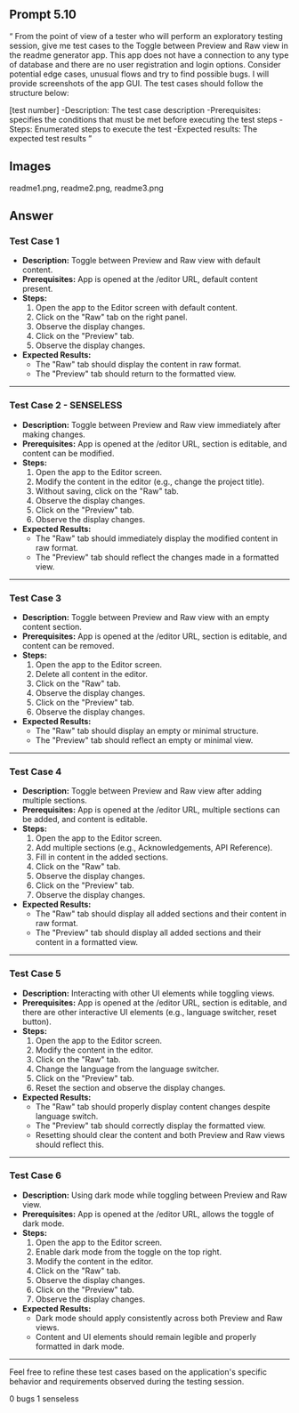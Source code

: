 ## Prompt 5.10

“
From the point of view of a tester who will perform an exploratory testing session, give me test cases to the Toggle between Preview and Raw view in the readme generator app. This app does not have a connection to any type of database and there are no user registration and login options. Consider potential edge cases, unusual flows and try to find possible bugs. I will provide screenshots of the app GUI. The test cases should follow the structure below:

[test number]
-Description: The test case description
-Prerequisites: specifies the conditions that must be met before executing the test steps
-Steps: Enumerated steps to execute the test
-Expected results: The expected test results
”

## Images

readme1.png, readme2.png, readme3.png

## Answer

### Test Case 1
- **Description:** Toggle between Preview and Raw view with default content.
- **Prerequisites:** App is opened at the /editor URL, default content present.
- **Steps:**
  1. Open the app to the Editor screen with default content.
  2. Click on the "Raw" tab on the right panel.
  3. Observe the display changes.
  4. Click on the "Preview" tab.
  5. Observe the display changes.
- **Expected Results:**
  - The "Raw" tab should display the content in raw format.
  - The "Preview" tab should return to the formatted view.

---

### Test Case 2 - SENSELESS
- **Description:** Toggle between Preview and Raw view immediately after making changes.
- **Prerequisites:** App is opened at the /editor URL, section is editable, and content can be modified.
- **Steps:**
  1. Open the app to the Editor screen.
  2. Modify the content in the editor (e.g., change the project title).
  3. Without saving, click on the "Raw" tab.
  4. Observe the display changes.
  5. Click on the "Preview" tab.
  6. Observe the display changes.
- **Expected Results:**
  - The "Raw" tab should immediately display the modified content in raw format.
  - The "Preview" tab should reflect the changes made in a formatted view.

---

### Test Case 3
- **Description:** Toggle between Preview and Raw view with an empty content section.
- **Prerequisites:** App is opened at the /editor URL, section is editable, and content can be removed.
- **Steps:**
  1. Open the app to the Editor screen.
  2. Delete all content in the editor.
  3. Click on the "Raw" tab.
  4. Observe the display changes.
  5. Click on the "Preview" tab.
  6. Observe the display changes.
- **Expected Results:**
  - The "Raw" tab should display an empty or minimal structure.
  - The "Preview" tab should reflect an empty or minimal view.

---

### Test Case 4
- **Description:** Toggle between Preview and Raw view after adding multiple sections.
- **Prerequisites:** App is opened at the /editor URL, multiple sections can be added, and content is editable.
- **Steps:**
  1. Open the app to the Editor screen.
  2. Add multiple sections (e.g., Acknowledgements, API Reference).
  3. Fill in content in the added sections.
  4. Click on the "Raw" tab.
  5. Observe the display changes.
  6. Click on the "Preview" tab.
  7. Observe the display changes.
- **Expected Results:**
  - The "Raw" tab should display all added sections and their content in raw format.
  - The "Preview" tab should display all added sections and their content in a formatted view.

---

### Test Case 5
- **Description:** Interacting with other UI elements while toggling views.
- **Prerequisites:** App is opened at the /editor URL, section is editable, and there are other interactive UI elements (e.g., language switcher, reset button).
- **Steps:**
  1. Open the app to the Editor screen.
  2. Modify the content in the editor.
  3. Click on the "Raw" tab.
  4. Change the language from the language switcher.
  5. Click on the "Preview" tab.
  6. Reset the section and observe the display changes.
- **Expected Results:**
  - The "Raw" tab should properly display content changes despite language switch.
  - The "Preview" tab should correctly display the formatted view.
  - Resetting should clear the content and both Preview and Raw views should reflect this.

---

### Test Case 6
- **Description:** Using dark mode while toggling between Preview and Raw view.
- **Prerequisites:** App is opened at the /editor URL, allows the toggle of dark mode.
- **Steps:**
  1. Open the app to the Editor screen.
  2. Enable dark mode from the toggle on the top right.
  3. Modify the content in the editor.
  4. Click on the "Raw" tab.
  5. Observe the display changes.
  6. Click on the "Preview" tab.
  7. Observe the display changes.
- **Expected Results:**
  - Dark mode should apply consistently across both Preview and Raw views.
  - Content and UI elements should remain legible and properly formatted in dark mode.

---

Feel free to refine these test cases based on the application's specific behavior and requirements observed during the testing session.

0 bugs
1 senseless

